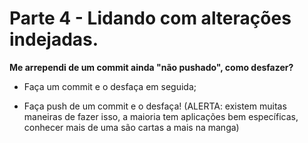 # Parte 4 - Lidando com alterações indejadas.

**Me arrependi de um commit ainda "não pushado", como desfazer?**
- Faça um commit e o desfaça em seguida;

- Faça push de um commit e o desfaça! (ALERTA: existem muitas maneiras de fazer isso, a maioria tem aplicações bem específicas, conhecer mais de uma são cartas a mais na manga)
